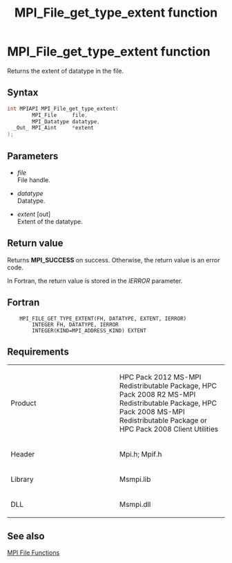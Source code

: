 ﻿---
title: MPI_File_get_type_extent function
TOCTitle: MPI_File_get_type_extent function
ms:assetid: 717f88ab-b3fe-46c4-ad79-277726dae8a3
ms:mtpsurl: https://msdn.microsoft.com/en-us/library/Dn473320(v=VS.85)
ms:contentKeyID: 59360866
ms.date: 03/28/2018
mtps_version: v=VS.85
f1_keywords:
- MPI_FILE_GET_TYPE_EXTENT
- mpif/MPI_File_get_type_extent
- mpi/MPI_FILE_GET_TYPE_EXTENT
dev_langs:
- C++
- C
---

# MPI\_File\_get\_type\_extent function

Returns the extent of datatype in the file.

## Syntax

``` c++
int MPIAPI MPI_File_get_type_extent(
        MPI_File     file,
        MPI_Datatype datatype,
  _Out_ MPI_Aint     *extent
);
```

## Parameters

  - *file*  
    File handle.

  - *datatype*  
    Datatype.

  - *extent* \[out\]  
    Extent of the datatype.

## Return value

Returns **MPI\_SUCCESS** on success. Otherwise, the return value is an error code.

In Fortran, the return value is stored in the *IERROR* parameter.

## Fortran

``` FORTRAN
    MPI_FILE_GET_TYPE_EXTENT(FH, DATATYPE, EXTENT, IERROR)
        INTEGER FH, DATATYPE, IERROR
        INTEGER(KIND=MPI_ADDRESS_KIND) EXTENT
```

## Requirements

<table>
<colgroup>
<col style="width: 50%" />
<col style="width: 50%" />
</colgroup>
<tbody>
<tr class="odd">
<td><p>Product</p></td>
<td><p>HPC Pack 2012 MS-MPI Redistributable Package, HPC Pack 2008 R2 MS-MPI Redistributable Package, HPC Pack 2008 MS-MPI Redistributable Package or HPC Pack 2008 Client Utilities</p></td>
</tr>
<tr class="even">
<td><p>Header</p></td>
<td>Mpi.h;
Mpif.h</td>
</tr>
<tr class="odd">
<td><p>Library</p></td>
<td>Msmpi.lib</td>
</tr>
<tr class="even">
<td><p>DLL</p></td>
<td>Msmpi.dll</td>
</tr>
</tbody>
</table>


## See also

[MPI File Functions](mpi-file-functions.md)

